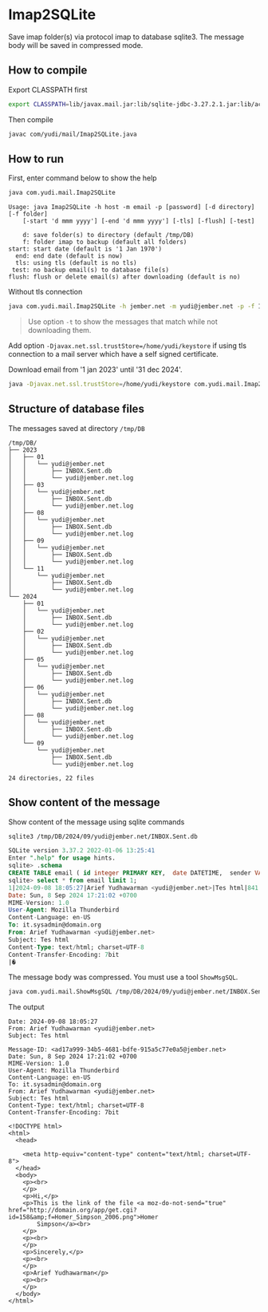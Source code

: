 # Imap2SQLite

Save imap folder(s) via protocol imap to database sqlite3. The message body will be saved in compressed mode.

## How to compile

Export CLASSPATH first

```bash
export CLASSPATH=lib/javax.mail.jar:lib/sqlite-jdbc-3.27.2.1.jar:lib/activation.jar:.
```

Then compile
```bash
javac com/yudi/mail/Imap2SQLite.java
```

## How to run

First, enter command below to show the help

```bash
java com.yudi.mail.Imap2SQLite
```

```
Usage: java Imap2SQLite -h host -m email -p [password] [-d directory] [-f folder]
    [-start 'd mmm yyyy'] [-end 'd mmm yyyy'] [-tls] [-flush] [-test]

    d: save folder(s) to directory (default /tmp/DB)
    f: folder imap to backup (default all folders)
start: start date (default is '1 Jan 1970')
  end: end date (default is now)
  tls: using tls (default is no tls)
 test: no backup email(s) to database file(s)
flush: flush or delete email(s) after downloading (default is no)
```

Without tls connection

```bash
java com.yudi.mail.Imap2SQLite -h jember.net -m yudi@jember.net -p -f Inbox.Sent -test
```

>Use option `-t` to show the messages that match while not downloading them.

Add option `-Djavax.net.ssl.trustStore=/home/yudi/keystore` if using tls connection to a mail server which have a self signed certificate.

Download email from '1 jan 2023' until '31 dec 2024'.

```bash
java -Djavax.net.ssl.trustStore=/home/yudi/keystore com.yudi.mail.Imap2SQLite -h jember.net -m yudi@jember.net -p -f Inbox.Sent -tls -start '1 jan 2023' -end '31 dec 2024'
```

## Structure of database files

The messages saved at directory `/tmp/DB`

```
/tmp/DB/
├── 2023
│   ├── 01
│   │   └── yudi@jember.net
│   │       ├── INBOX.Sent.db
│   │       └── yudi@jember.net.log
│   ├── 03
│   │   └── yudi@jember.net
│   │       ├── INBOX.Sent.db
│   │       └── yudi@jember.net.log
│   ├── 08
│   │   └── yudi@jember.net
│   │       ├── INBOX.Sent.db
│   │       └── yudi@jember.net.log
│   ├── 09
│   │   └── yudi@jember.net
│   │       ├── INBOX.Sent.db
│   │       └── yudi@jember.net.log
│   └── 11
│       └── yudi@jember.net
│           ├── INBOX.Sent.db
│           └── yudi@jember.net.log
└── 2024
    ├── 01
    │   └── yudi@jember.net
    │       ├── INBOX.Sent.db
    │       └── yudi@jember.net.log
    ├── 02
    │   └── yudi@jember.net
    │       ├── INBOX.Sent.db
    │       └── yudi@jember.net.log
    ├── 05
    │   └── yudi@jember.net
    │       ├── INBOX.Sent.db
    │       └── yudi@jember.net.log
    ├── 06
    │   └── yudi@jember.net
    │       ├── INBOX.Sent.db
    │       └── yudi@jember.net.log
    ├── 08
    │   └── yudi@jember.net
    │       ├── INBOX.Sent.db
    │       └── yudi@jember.net.log
    └── 09
        └── yudi@jember.net
            ├── INBOX.Sent.db
            └── yudi@jember.net.log

24 directories, 22 files
```

## Show content of the message

Show content of the message using sqlite commands

```bash
sqlite3 /tmp/DB/2024/09/yudi@jember.net/INBOX.Sent.db 
```

```sql
SQLite version 3.37.2 2022-01-06 13:25:41
Enter ".help" for usage hints.
sqlite> .schema
CREATE TABLE email ( id integer PRIMARY KEY,  date DATETIME,  sender VARCHAR(80), subject VARCHAR(160), size INTEGER, header BLOB, body BLOB);
sqlite> select * from email limit 1;
1|2024-09-08 18:05:27|Arief Yudhawarman <yudi@jember.net>|Tes html|841|Message-ID: <ad17a999-34b5-4681-bdfe-915a5c77e0a5@jember.net>
Date: Sun, 8 Sep 2024 17:21:02 +0700
MIME-Version: 1.0
User-Agent: Mozilla Thunderbird
Content-Language: en-US
To: it.sysadmin@domain.org
From: Arief Yudhawarman <yudi@jember.net>
Subject: Tes html
Content-Type: text/html; charset=UTF-8
Content-Transfer-Encoding: 7bit
|�
```

The message body was compressed. You must use a tool `ShowMsgSQL`.

```bash
java com.yudi.mail.ShowMsgSQL /tmp/DB/2024/09/yudi@jember.net/INBOX.Sent.db 1
```

The output

```
Date: 2024-09-08 18:05:27
From: Arief Yudhawarman <yudi@jember.net>
Subject: Tes html

Message-ID: <ad17a999-34b5-4681-bdfe-915a5c77e0a5@jember.net>
Date: Sun, 8 Sep 2024 17:21:02 +0700
MIME-Version: 1.0
User-Agent: Mozilla Thunderbird
Content-Language: en-US
To: it.sysadmin@domain.org
From: Arief Yudhawarman <yudi@jember.net>
Subject: Tes html
Content-Type: text/html; charset=UTF-8
Content-Transfer-Encoding: 7bit

<!DOCTYPE html>
<html>
  <head>

    <meta http-equiv="content-type" content="text/html; charset=UTF-8">
  </head>
  <body>
    <p><br>
    </p>
    <p>Hi,</p>
    <p>This is the link of the file <a moz-do-not-send="true"
href="http://domain.org/app/get.cgi?id=158&amp;f=Homer_Simpson_2006.png">Homer
        Simpson</a><br>
    </p>
    <p><br>
    </p>
    <p>Sincerely,</p>
    <p><br>
    </p>
    <p>Arief Yudhawarman</p>
    <p><br>
    </p>
  </body>
</html>
```

